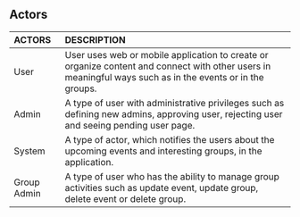 ## Actors ##

| **ACTORS** | **DESCRIPTION** |
|:-----------|:----------------|
| User       | User uses web or mobile application to create or organize content and connect with other users in meaningful ways such as in the events or in the groups. |
| Admin      | A type of user with administrative privileges such as defining new admins, approving user, rejecting user and seeing pending user page. |
| System     | A type of actor, which notifies the users about the upcoming events and interesting groups, in the application. |
| Group Admin| A type of user who has the ability to manage group activities such as update event, update group, delete event or delete group. |